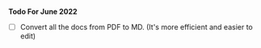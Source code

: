 **Todo For June 2022**

- [ ] Convert all the docs from PDF to MD. (It's more efficient and easier to edit)

